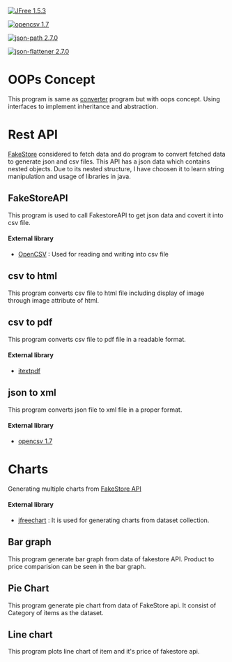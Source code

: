 

[![JFree 1.5.3](https://img.shields.io/badge/jfree-1.5.3-green.svg)](https://search.maven.org/artifact/org.jfree/jfreechart/1.5.3/jar) 

[![opencsv 1.7](https://img.shields.io/badge/opencsv-1.7-green.svg)](https://sourceforge.net/projects/opencsv/) 

[![json-path 2.7.0](https://img.shields.io/badge/json_path-2.7.0-green.svg)](https://search.maven.org/artifact/com.jayway.jsonpath/json-path/2.7.0/jar) 

[![json-flattener 2.7.0](https://img.shields.io/badge/json_flattener-0.14.0-green.svg)](https://search.maven.org/artifact/com.github.wnameless.json/json-flattener/0.14.0/jar) 



# OOPs Concept
This program is same as [converter](https://github.com/MaheswarReddyI/AzugaTraining/tree/Features/week2) program but with oops concept. Using  interfaces to implement inheritance and abstraction.

# Rest API 
[FakeStore](https://fakestoreapi.com/products) considered to fetch data and do program to convert fetched data to generate json and csv files. This API has a json data which contains nested objects. Due to its nested structure, I have choosen it to learn string manipulation and usage of libraries in java.



## FakeStoreAPI
This program is used to  call FakestoreAPI to get json data and covert it into csv file.

#### External library

- [OpenCSV](https://opencsv.sourceforge.net/) : Used for reading and writing into csv file


## csv to html
This program converts csv file to html file including display of image through image attribute of html.

## csv to pdf
This program converts csv file to pdf file in a readable format.
#### External library
- [itextpdf](https://github.com/itext/itextpdf)

## json to xml
This program converts json file to xml file in a proper format. 
#### External library
- [opencsv 1.7](https://img.shields.io/badge/opencsv-1.7-green.svg)


# Charts
Generating multiple charts from [FakeStore API](https://fakestoreapi.com/docs)
#### External library
- [jfreechart](https://github.com/jfree/jfreechart) : It is used for generating charts from dataset collection.


## Bar graph
This program generate bar graph from data of fakestore API. Product to price comparision can be seen in the bar graph.

## Pie Chart
This program generate pie chart from data of FakeStore api. It consist of Category of items as the dataset.

## Line chart
This program plots line chart of item and it's price of fakestore api.




